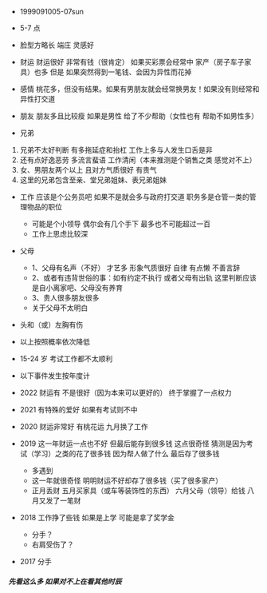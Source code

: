 - 1999091005-07sun
- 5-7 点
- 脸型方略长 端庄 灵感好
- 财运 财运很好 非常有钱（很肯定） 如果买彩票会经常中 家产（房子车子家具）也多 但是 如果突然得到一笔钱、会因为异性而花掉

- 感情 桃花多，但没有结果。如果有男朋友就会经常换男友！如果没有则经常和异性打交道

- 朋友 朋友多且比较瘦 如果是男性 给了不少帮助（女性也有 帮助不如男性多）

- 兄弟

1. 兄弟不太好判断 有多拖延症和抬杠 工作上多与人发生口舌是非
2. 还有点好逸恶劳 多流言蜚语 工作清闲（本来推测是个销售之类 感觉对不上）
3. 女、男朋友两个以上 且对方气质很好 有贵气
4. 这里的兄弟包含至亲、堂兄弟姐妹、表兄弟姐妹

- 工作 应该是个公务员吧 如果不是就会多与政府打交道 职务多是仓管一类的管理物品的职位

  - 可能是个小领导 偶尔会有几个手下 最多也不可能超过一百
  - 工作上思虑比较深

- 父母

  - 1、父母有名声（不好） 才艺多 形象气质很好 自律 有点懒 不善言辞
  - 2、或者有违背世俗的事：如有约定不执行 或者父母有出轨 这里判断应该是自小离家吧、父母没有养育
  - 3、贵人很多朋友很多
  - 关于父母不太明白

- 头和（或）左胸有伤

- 以上按照概率依次降低

- 15-24 岁 考试工作都不太顺利
- 以下事件发生按年度计
- 2022 财运有 不是很好（因为本来可以更好的） 终于掌握了一点权力
- 2021 有特殊的爱好 如果有考试则不中
- 2020 财运非常好 有桃花运 九月换了工作
- 2019 这一年财运一点也不好 但最后能存到很多钱 这点很奇怪 猜测是因为考试（学习）之类的花了很多钱 因为帮人做了什么 最后存了很多钱
  - 多遇到
  - 这一年就很奇怪 明明财运不好却存了很多钱（买了很多家产）
  - 正月丢财 五月买家具（或车等装饰性的东西） 六月父母（领导）给钱 八月又发了一笔财
- 2018 工作挣了些钱 如果是上学 可能是拿了奖学金
  - 分手？
  - 右肩受伤了？
- 2017 分手

##### 先看这么多 如果对不上在看其他时辰
